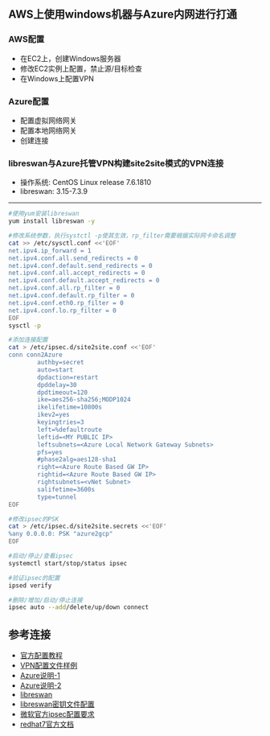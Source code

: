 ## AWS上使用windows机器与Azure内网进行打通
### AWS配置
- 在EC2上，创建Windows服务器
- 修改EC2实例上配置，禁止源/目标检查
- 在Windows上配置VPN
### Azure配置
- 配置虚拟网络网关
- 配置本地网络网关
- 创建连接

### libreswan与Azure托管VPN构建site2site模式的VPN连接
* 操作系统: CentOS Linux release 7.6.1810
* libreswan: 3.15-7.3.9
---
```bash
#使用yum安装libreswan
yum install libreswan -y

#修改系统参数，执行systctl -p使其生效，rp_filter需要根据实际网卡命名调整
cat >> /etc/sysctl.conf <<'EOF'
net.ipv4.ip_forward = 1
net.ipv4.conf.all.send_redirects = 0
net.ipv4.conf.default.send_redirects = 0
net.ipv4.conf.all.accept_redirects = 0
net.ipv4.conf.default.accept_redirects = 0
net.ipv4.conf.all.rp_filter = 0
net.ipv4.conf.default.rp_filter = 0
net.ipv4.conf.eth0.rp_filter = 0
net.ipv4.conf.lo.rp_filter = 0
EOF
sysctl -p

#添加连接配置
cat > /etc/ipsec.d/site2site.conf <<'EOF'
conn conn2Azure
        authby=secret
        auto=start
        dpdaction=restart
        dpddelay=30
        dpdtimeout=120
        ike=aes256-sha256;MODP1024
        ikelifetime=10800s
        ikev2=yes
        keyingtries=3
        left=%defaultroute
        leftid=<MY PUBLIC IP>
        leftsubnets=<Azure Local Network Gateway Subnets>
        pfs=yes
        #phase2alg=aes128-sha1
        right=<Azure Route Based GW IP>
        rightid=<Azure Route Based GW IP>
        rightsubnets=<vNet Subnet>
        salifetime=3600s
        type=tunnel
EOF

#修改ipsec的PSK
cat > /etc/ipsec.d/site2site.secrets <<'EOF'
%any 0.0.0.0: PSK "azure2gcp"
EOF

#启动/停止/查看ipsec
systemctl start/stop/status ipsec

#验证ipsec的配置
ipsed verify

#删除/增加/启动/停止连接
ipsec auto --add/delete/up/down connect
```
## 参考连接
* [官方配置教程](https://techcommunity.microsoft.com/t5/ITOps-Talk-Blog/Step-By-Step-Connect-your-AWS-and-Azure-environments-with-a-VPN/ba-p/339211)
* [VPN配置文件样例](https://github.com/Azure/Azure-vpn-config-samples/blob/master/Openswan/ipsec.conf)
* [Azure说明-1](https://docs.azure.cn/zh-cn/vpn-gateway/vpn-gateway-about-vpn-gateway-settings#vpntype)
* [Azure说明-2](https://docs.azure.cn/zh-cn/articles/azure-operations-guide/virtual-network/aog-virtual-network-howto-connect-routebased-vpn-and-policybased-vpn)
* [libreswan](https://libreswan.org/wiki/Microsoft_Azure_configuration)
* [libreswan密钥文件配置](https://libreswan.org/man/ipsec.secrets.5.html)
* [微软官方ipsec配置要求](https://docs.microsoft.com/en-us/azure/vpn-gateway/vpn-gateway-about-vpn-devices)
* [redhat7官方文档](https://access.redhat.com/documentation/zh-cn/red_hat_enterprise_linux/7/html/security_guide/sec-Securing_Virtual_Private_Networks#sec-Host-To-Host_VPN_Using_Libreswan)